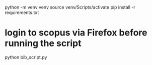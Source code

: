 python -m venv venv
source venv/Scripts/activate
pip install -r requirements.txt
# login to scopus via Firefox before running the script
python bib_script.py